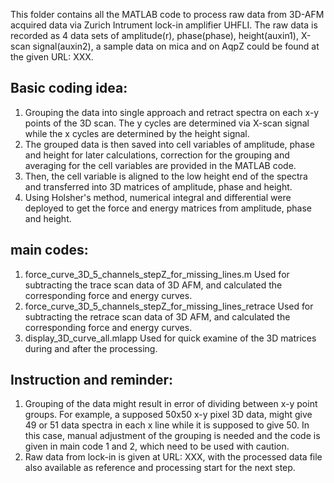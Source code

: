 This folder contains all the MATLAB code to process raw data from 3D-AFM acquired data via Zurich Intrument lock-in amplifier UHFLI.
The raw data is recorded as 4 data sets of amplitude(r), phase(phase), height(auxin1), X-scan signal(auxin2), a sample data on mica and on AqpZ could be found at the given URL: XXX.

## Basic coding idea:
1. Grouping the data into single approach and retract spectra on each x-y points of the 3D scan. The y cycles are determined via X-scan signal while the x cycles are determined by the height signal.
2. The grouped data is then saved into cell variables of amplitude, phase and height for later calculations, correction for the grouping and averaging for the cell variables are provided in the MATLAB code.
3. Then, the cell variable is aligned to the low height end of the spectra and transferred into 3D matrices of amplitude, phase and height.
4. Using Holsher's method, numerical integral and differential were deployed to get the force and energy matrices from amplitude, phase and height.


## main codes:
1. force_curve_3D_5_channels_stepZ_for_missing_lines.m
   Used for subtracting the trace scan data of 3D AFM, and calculated the corresponding force and energy curves.
2. force_curve_3D_5_channels_stepZ_for_missing_lines_retrace
   Used for subtracting the retrace scan data of 3D AFM, and calculated the corresponding force and energy curves.
3. display_3D_curve_all.mlapp
   Used for quick examine of the 3D matrices during and after the processing.


## Instruction and reminder:
1. Grouping of the data might result in error of dividing between x-y point groups. For example, a supposed 50x50 x-y pixel 3D data, might give 49 or 51 data spectra in each x line while it is supposed to give 50. In this case, manual adjustment of the grouping is needed and the code is given in main code 1 and 2, which need to be used with caution.
2. Raw data from lock-in is given at URL: XXX, with the processed data file also available as reference and processing start for the next step.
